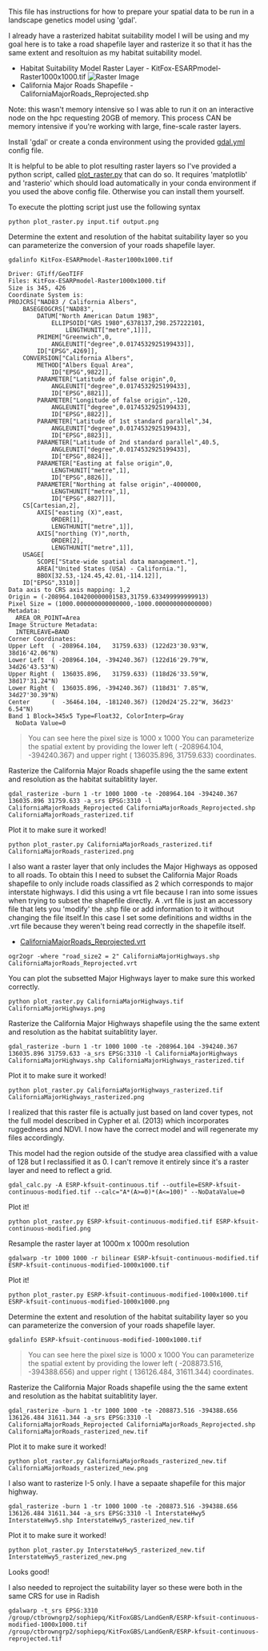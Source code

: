 This file has instructions for how to prepare your spatial data to be run in a landscape genetics model using 'gdal'.

I already have a rasterized habitat suitability model I will be using and my goal here is to take a road shapefile layer and rasterize it so that it has the same extent and resoltuion as my habitat suitability model.

* Habitat Suitability Model Raster Layer - KitFox-ESARPmodel-Raster1000x1000.tif
![Raster Image](KitFox-ESARPmodel-Raster1000x1000.png)
* California Major Roads Shapefile - CaliforniaMajorRoads_Reprojected.shp

Note: this wasn't memory intensive so I was able to run it on an interactive node on the hpc requesting 20GB of memory. This process CAN be memory intensive if you're working with large, fine-scale raster layers.

Install 'gdal' or create a conda environment using the provided [gdal.yml]() config file.

It is helpful to be able to plot resulting raster layers so I've provided a python script, called [plot_raster.py]() that can do so. It requires 'matplotlib' and 'rasterio' which should load automatically in your conda environment if you used the above config file. Otherwise you can install them yourself.

To execute the plotting script just use the following syntax
```
python plot_raster.py input.tif output.png
```

Determine the extent and resolution of the habitat suitability layer so you can parameterize the conversion of your roads shapefile layer.
```
gdalinfo KitFox-ESARPmodel-Raster1000x1000.tif
```
```
Driver: GTiff/GeoTIFF
Files: KitFox-ESARPmodel-Raster1000x1000.tif
Size is 345, 426
Coordinate System is:
PROJCRS["NAD83 / California Albers",
    BASEGEOGCRS["NAD83",
        DATUM["North American Datum 1983",
            ELLIPSOID["GRS 1980",6378137,298.257222101,
                LENGTHUNIT["metre",1]]],
        PRIMEM["Greenwich",0,
            ANGLEUNIT["degree",0.0174532925199433]],
        ID["EPSG",4269]],
    CONVERSION["California Albers",
        METHOD["Albers Equal Area",
            ID["EPSG",9822]],
        PARAMETER["Latitude of false origin",0,
            ANGLEUNIT["degree",0.0174532925199433],
            ID["EPSG",8821]],
        PARAMETER["Longitude of false origin",-120,
            ANGLEUNIT["degree",0.0174532925199433],
            ID["EPSG",8822]],
        PARAMETER["Latitude of 1st standard parallel",34,
            ANGLEUNIT["degree",0.0174532925199433],
            ID["EPSG",8823]],
        PARAMETER["Latitude of 2nd standard parallel",40.5,
            ANGLEUNIT["degree",0.0174532925199433],
            ID["EPSG",8824]],
        PARAMETER["Easting at false origin",0,
            LENGTHUNIT["metre",1],
            ID["EPSG",8826]],
        PARAMETER["Northing at false origin",-4000000,
            LENGTHUNIT["metre",1],
            ID["EPSG",8827]]],
    CS[Cartesian,2],
        AXIS["easting (X)",east,
            ORDER[1],
            LENGTHUNIT["metre",1]],
        AXIS["northing (Y)",north,
            ORDER[2],
            LENGTHUNIT["metre",1]],
    USAGE[
        SCOPE["State-wide spatial data management."],
        AREA["United States (USA) - California."],
        BBOX[32.53,-124.45,42.01,-114.12]],
    ID["EPSG",3310]]
Data axis to CRS axis mapping: 1,2
Origin = (-208964.104200000001583,31759.633499999999913)
Pixel Size = (1000.000000000000000,-1000.000000000000000)
Metadata:
  AREA_OR_POINT=Area
Image Structure Metadata:
  INTERLEAVE=BAND
Corner Coordinates:
Upper Left  ( -208964.104,   31759.633) (122d23'30.93"W, 38d16'42.06"N)
Lower Left  ( -208964.104, -394240.367) (122d16'29.79"W, 34d26'43.53"N)
Upper Right (  136035.896,   31759.633) (118d26'33.59"W, 38d17'31.24"N)
Lower Right (  136035.896, -394240.367) (118d31' 7.85"W, 34d27'30.39"N)
Center      (  -36464.104, -181240.367) (120d24'25.22"W, 36d23' 6.54"N)
Band 1 Block=345x5 Type=Float32, ColorInterp=Gray
  NoData Value=0
```
>You can see here the pixel size is 1000 x 1000 
>You can parameterize the spatial extent by providing the lower left ( -208964.104, -394240.367) and upper right (  136035.896,   31759.633) coordinates.

Rasterize the California Major Roads shapefile using the the same extent and resolution as the habitat suitablitity layer.
```
gdal_rasterize -burn 1 -tr 1000 1000 -te -208964.104 -394240.367 136035.896 31759.633 -a_srs EPSG:3310 -l CaliforniaMajorRoads_Reprojected CaliforniaMajorRoads_Reprojected.shp CaliforniaMajorRoads_rasterized.tif
```
Plot it to make sure it worked!
```
python plot_raster.py CaliforniaMajorRoads_rasterized.tif CaliforniaMajorRoads_rasterized.png
```
I also want a raster layer that only includes the Major Highways as opposed to all roads. To obtain this I need to subset the California Major Roads shapefile to only include roads classified as 2 which corresponds to major interstate highways. I did this using a vrt file because I ran into some issues when trying to subset the shapefile directly. A .vrt file is just an accessory file that lets you 'modify' the .shp file or add information to it without changing the file itself.In this case I set some definitions and widths in the .vrt file because they weren't being read correctly in the shapefile itself. 
  * [CaliforniaMajorRoads_Reprojected.vrt]()
```
ogr2ogr -where "road_size2 = 2" CaliforniaMajorHighways.shp CaliforniaMajorRoads_Reprojected.vrt
```
You can plot the subsetted Major Highways layer to make sure this worked correctly.
```
python plot_raster.py CaliforniaMajorHighways.tif CaliforniaMajorHighways.png
```
Rasterize the California Major Highways shapefile using the the same extent and resolution as the habitat suitablitity layer.
```
gdal_rasterize -burn 1 -tr 1000 1000 -te -208964.104 -394240.367 136035.896 31759.633 -a_srs EPSG:3310 -l CaliforniaMajorHighways CaliforniaMajorHighways.shp CaliforniaMajorHighways_rasterized.tif
```
Plot it to make sure it worked!
```
python plot_raster.py CaliforniaMajorHighways_rasterized.tif CaliforniaMajorHighways_rasterized.png
```

I realized that this raster file is actually just based on land cover types, not the full model described in Cypher et al. (2013) which incorporates ruggedness and NDVI. I now have the correct model and will regenerate my files accordingly. 

This model had the region outside of the studye area classified with a value of 128 but I reclassified it as 0. I can't remove it entirely since it's a raster layer and need to reflect a grid.
```
gdal_calc.py -A ESRP-kfsuit-continuous.tif --outfile=ESRP-kfsuit-continuous-modified.tif --calc="A*(A>=0)*(A<=100)" --NoDataValue=0
```
Plot it!
```
python plot_raster.py ESRP-kfsuit-continuous-modified.tif ESRP-kfsuit-continuous-modified.png
```
Resample the raster layer at 1000m x 1000m resolution
```
gdalwarp -tr 1000 1000 -r bilinear ESRP-kfsuit-continuous-modified.tif ESRP-kfsuit-continuous-modified-1000x1000.tif
```
Plot it!
```
python plot_raster.py ESRP-kfsuit-continuous-modified-1000x1000.tif ESRP-kfsuit-continuous-modified-1000x1000.png
```
Determine the extent and resolution of the habitat suitability layer so you can parameterize the conversion of your roads shapefile layer.
```
gdalinfo ESRP-kfsuit-continuous-modified-1000x1000.tif
```
>You can see here the pixel size is 1000 x 1000 
>You can parameterize the spatial extent by providing the lower left ( -208873.516, -394388.656) and upper right (  136126.484,   31611.344) coordinates.

Rasterize the California Major Roads shapefile using the the same extent and resolution as the habitat suitablitity layer.
```
gdal_rasterize -burn 1 -tr 1000 1000 -te -208873.516 -394388.656 136126.484 31611.344 -a_srs EPSG:3310 -l CaliforniaMajorRoads_Reprojected CaliforniaMajorRoads_Reprojected.shp CaliforniaMajorRoads_rasterized_new.tif
```
Plot it to make sure it worked!
```
python plot_raster.py CaliforniaMajorRoads_rasterized_new.tif CaliforniaMajorRoads_rasterized_new.png
```
I also want to rasterize I-5 only. I have a sepaate shapefile for this major highway.
```
gdal_rasterize -burn 1 -tr 1000 1000 -te -208873.516 -394388.656 136126.484 31611.344 -a_srs EPSG:3310 -l InterstateHwy5 InterstateHwy5.shp InterstateHwy5_rasterized_new.tif
```
Plot it to make sure it worked!
```
python plot_raster.py InterstateHwy5_rasterized_new.tif InterstateHwy5_rasterized_new.png
```
Looks good!

I also needed to reproject the suitability layer so these were both in the same CRS for use in Radish
```
gdalwarp -t_srs EPSG:3310 /group/ctbrowngrp2/sophiepq/KitFoxGBS/LandGenR/ESRP-kfsuit-continuous-modified-1000x1000.tif /group/ctbrowngrp2/sophiepq/KitFoxGBS/LandGenR/ESRP-kfsuit-continuous-reprojected.tif
```

